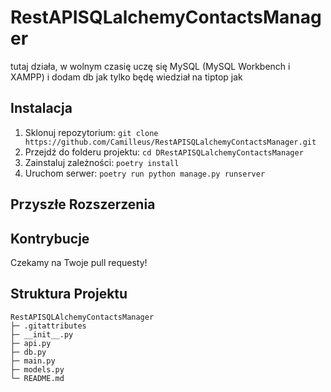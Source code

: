# RestAPISQLalchemyContactsManager

tutaj działa, w wolnym czasię uczę się MySQL (MySQL Workbench i XAMPP) i dodam db jak tylko będę wiedział na tiptop jak

## Instalacja

1. Sklonuj repozytorium: `git clone https://github.com/Camilleus/RestAPISQLalchemyContactsManager.git`
2. Przejdź do folderu projektu: `cd DRestAPISQLalchemyContactsManager`
3. Zainstaluj zależności: `poetry install`
4. Uruchom serwer: `poetry run python manage.py runserver`

## Przyszłe Rozszerzenia

## Kontrybucje

Czekamy na Twoje pull requesty!

## Struktura Projektu

```
RestAPISQLAlchemyContactsManager
├─ .gitattributes
├─ __init__.py
├─ api.py
├─ db.py
├─ main.py
├─ models.py
└─ README.md
```
